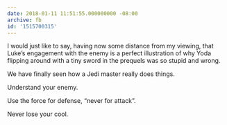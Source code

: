```yaml
---
date: 2018-01-11 11:51:55.000000000 -08:00
archive: fb
id: '1515700315'
---
```


I would just like to say, having now some distance from my viewing, that Luke’s engagement with the enemy is a perfect illustration of why Yoda flipping around with a tiny sword in the prequels was so stupid and wrong.

We have finally seen how a Jedi master really does things.

Understand your enemy. 

Use the force for defense, “never for attack”.

Never lose your cool.
